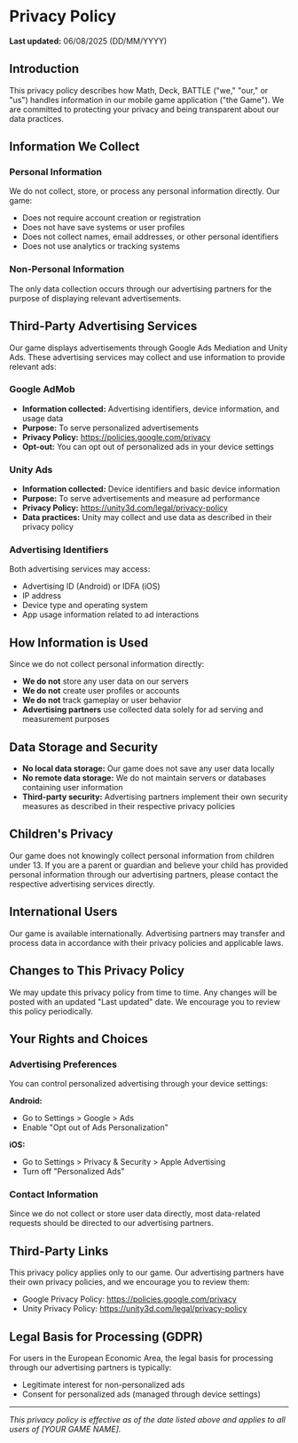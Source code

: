 # Privacy Policy

**Last updated:** 06/08/2025 (DD/MM/YYYY)

## Introduction

This privacy policy describes how Math, Deck, BATTLE ("we," "our," or "us") handles information in our mobile game application ("the Game"). We are committed to protecting your privacy and being transparent about our data practices.

## Information We Collect

### Personal Information
We do not collect, store, or process any personal information directly. Our game:
- Does not require account creation or registration
- Does not have save systems or user profiles
- Does not collect names, email addresses, or other personal identifiers
- Does not use analytics or tracking systems

### Non-Personal Information
The only data collection occurs through our advertising partners for the purpose of displaying relevant advertisements.

## Third-Party Advertising Services

Our game displays advertisements through Google Ads Mediation and Unity Ads. These advertising services may collect and use information to provide relevant ads:

### Google AdMob
- **Information collected:** Advertising identifiers, device information, and usage data
- **Purpose:** To serve personalized advertisements
- **Privacy Policy:** https://policies.google.com/privacy
- **Opt-out:** You can opt out of personalized ads in your device settings

### Unity Ads
- **Information collected:** Device identifiers and basic device information
- **Purpose:** To serve advertisements and measure ad performance  
- **Privacy Policy:** https://unity3d.com/legal/privacy-policy
- **Data practices:** Unity may collect and use data as described in their privacy policy

### Advertising Identifiers
Both advertising services may access:
- Advertising ID (Android) or IDFA (iOS)
- IP address
- Device type and operating system
- App usage information related to ad interactions

## How Information is Used

Since we do not collect personal information directly:
- **We do not** store any user data on our servers
- **We do not** create user profiles or accounts
- **We do not** track gameplay or user behavior
- **Advertising partners** use collected data solely for ad serving and measurement purposes

## Data Storage and Security

- **No local data storage:** Our game does not save any user data locally
- **No remote data storage:** We do not maintain servers or databases containing user information
- **Third-party security:** Advertising partners implement their own security measures as described in their respective privacy policies

## Children's Privacy

Our game does not knowingly collect personal information from children under 13. If you are a parent or guardian and believe your child has provided personal information through our advertising partners, please contact the respective advertising services directly.

## International Users

Our game is available internationally. Advertising partners may transfer and process data in accordance with their privacy policies and applicable laws.

## Changes to This Privacy Policy

We may update this privacy policy from time to time. Any changes will be posted with an updated "Last updated" date. We encourage you to review this policy periodically.

## Your Rights and Choices

### Advertising Preferences
You can control personalized advertising through your device settings:

**Android:**
- Go to Settings > Google > Ads
- Enable "Opt out of Ads Personalization"

**iOS:**
- Go to Settings > Privacy & Security > Apple Advertising
- Turn off "Personalized Ads"

### Contact Information
Since we do not collect or store user data directly, most data-related requests should be directed to our advertising partners.
## Third-Party Links

This privacy policy applies only to our game. Our advertising partners have their own privacy policies, and we encourage you to review them:
- Google Privacy Policy: https://policies.google.com/privacy
- Unity Privacy Policy: https://unity3d.com/legal/privacy-policy

## Legal Basis for Processing (GDPR)

For users in the European Economic Area, the legal basis for processing through our advertising partners is typically:
- Legitimate interest for non-personalized ads
- Consent for personalized ads (managed through device settings)

---

*This privacy policy is effective as of the date listed above and applies to all users of [YOUR GAME NAME].*